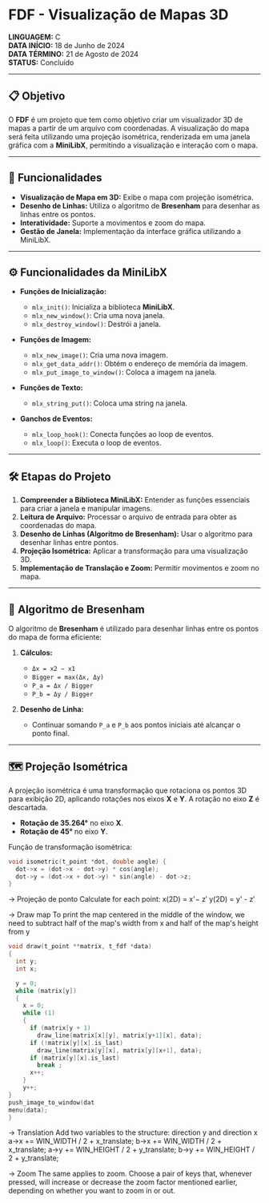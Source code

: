 # FDF - Visualização de Mapas 3D

**LINGUAGEM:** C  
**DATA INÍCIO:** 18 de Junho de 2024  
**DATA TÉRMINO:** 21 de Agosto de 2024  
**STATUS:** Concluído

---

## 📋 Objetivo

O **FDF** é um projeto que tem como objetivo criar um visualizador 3D de mapas a partir de um arquivo com coordenadas. A visualização do mapa será feita utilizando uma projeção isométrica, renderizada em uma janela gráfica com a **MiniLibX**, permitindo a visualização e interação com o mapa.

---

## 🚀 Funcionalidades

- **Visualização de Mapa em 3D:** Exibe o mapa com projeção isométrica.
- **Desenho de Linhas:** Utiliza o algoritmo de **Bresenham** para desenhar as linhas entre os pontos.
- **Interatividade:** Suporte a movimentos e zoom do mapa.
- **Gestão de Janela:** Implementação da interface gráfica utilizando a MiniLibX.

---

## ⚙️ Funcionalidades da MiniLibX

- **Funções de Inicialização:**
  - `mlx_init()`: Inicializa a biblioteca **MiniLibX**.
  - `mlx_new_window()`: Cria uma nova janela.
  - `mlx_destroy_window()`: Destrói a janela.

- **Funções de Imagem:**
  - `mlx_new_image()`: Cria uma nova imagem.
  - `mlx_get_data_addr()`: Obtém o endereço de memória da imagem.
  - `mlx_put_image_to_window()`: Coloca a imagem na janela.

- **Funções de Texto:**
  - `mlx_string_put()`: Coloca uma string na janela.

- **Ganchos de Eventos:**
  - `mlx_loop_hook()`: Conecta funções ao loop de eventos.
  - `mlx_loop()`: Executa o loop de eventos.

---

## 🛠️ Etapas do Projeto

1. **Compreender a Biblioteca MiniLibX:** Entender as funções essenciais para criar a janela e manipular imagens.
2. **Leitura de Arquivo:** Processar o arquivo de entrada para obter as coordenadas do mapa.
3. **Desenho de Linhas (Algoritmo de Bresenham):** Usar o algoritmo para desenhar linhas entre pontos.
4. **Projeção Isométrica:** Aplicar a transformação para uma visualização 3D.
5. **Implementação de Translação e Zoom:** Permitir movimentos e zoom no mapa.

---

## 🔢 Algoritmo de Bresenham

O algoritmo de **Bresenham** é utilizado para desenhar linhas entre os pontos do mapa de forma eficiente:

1. **Cálculos:**
   - `Δx = x2 − x1`
   - `Bigger = max(Δx, Δy)`
   - `P_a = Δx / Bigger`
   - `P_b = Δy / Bigger`

2. **Desenho de Linha:** 
   - Continuar somando `P_a` e `P_b` aos pontos iniciais até alcançar o ponto final.

---

## 🗺️ Projeção Isométrica

A projeção isométrica é uma transformação que rotaciona os pontos 3D para exibição 2D, aplicando rotações nos eixos **X** e **Y**. A rotação no eixo **Z** é descartada.

- **Rotação de 35.264°** no eixo **X**.
- **Rotação de 45°** no eixo **Y**.

Função de transformação isométrica:

```c
void isometric(t_point *dot, double angle) {
  dot->x = (dot->x - dot->y) * cos(angle);
  dot->y = (dot->x + dot->y) * sin(angle) - dot->z;
}
```
→ Projeção de ponto
Calculate for each point:
x(2D) = x'− z′
y(2D) = y' - z′

→ Draw map
To print the map centered in the middle of the window, we need to subtract half of the map's width from x and half of the map's height from y

```c
void draw(t_point **matrix, t_fdf *data)
{
  int y;
  int x;

  y = 0;
  while (matrix[y])
  {
    x = 0;
    while (1)
    {
      if (matrix[y + 1)
        draw_line(matrix[x][y], matrix[y+1][x], data);
      if (!matrix[y][x].is_last)
        draw_line(matrix[y][x], matrix[y][x+1], data);
      if (matrix[y][x].is_last)
        break ;
      x++;
    }
    y++;
}
push_image_to_window(dat
menu(data);
}
```

→ Translation
Add two variables to the structure: direction y and direction x
a→x += WIN_WIDTH / 2 + x_translate;
b→x += WIN_WIDTH / 2 + x_translate;
a→y += WIN_HEIGHT / 2 + y_translate;
b→y += WIN_HEIGHT / 2 + y_translate;

→ Zoom
The same applies to zoom.
Choose a pair of keys that, whenever pressed, will increase or decrease the zoom factor mentioned earlier, depending on whether you want to zoom in or out.
